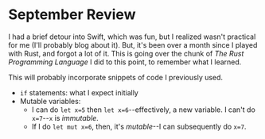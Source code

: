 # September Review

I had a brief detour into Swift, which was fun, but I realized wasn't practical for me (I'll probably blog about it). But, it's been over a month since I played with Rust, and forgot a lot of it. This is going over the chunk of *The Rust Programming Language* I did to this point, to remember what I learned. 

This will probably incorporate snippets of code I previously used.

* `if` statements: what I expect initially
* Mutable variables:
    * I can do `let x=5` then `let x=6`--effectively, a new variable. I can't do `x=7`--`x` is *immutable*.
    * If I do `let mut x=6`, then, it's *mutable*--I can subsequently do `x=7`.
